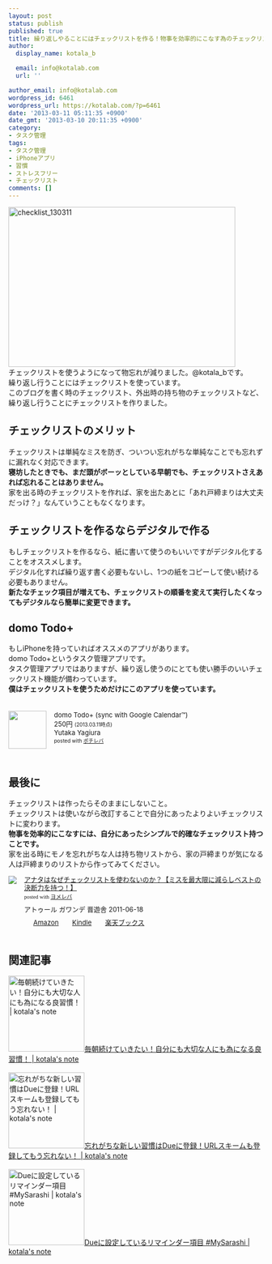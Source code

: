```yaml
---
layout: post
status: publish
published: true
title: 繰り返しやることにはチェックリストを作る！物事を効率的にこなす為のチェックリストの作り方！
author:
  display_name: kotala_b

  email: info@kotalab.com
  url: ''

author_email: info@kotalab.com
wordpress_id: 6461
wordpress_url: https://kotalab.com/?p=6461
date: '2013-03-11 05:11:35 +0900'
date_gmt: '2013-03-10 20:11:35 +0900'
category:
- タスク管理
tags:
- タスク管理
- iPhoneアプリ
- 習慣
- ストレスフリー
- チェックリスト
comments: []
---
```

<p><img src="https://kotalab.com/wp-content/uploads/checklist_130311-448x316.jpg" alt="checklist_130311" width="448" height="316" class="alignnone size-large wp-image-6463" /><br />
チェックリストを使うようになって物忘れが減りました。@kotala_bです。<br />
繰り返し行うことにはチェックリストを使っています。<br />
このブログを書く時のチェックリスト、外出時の持ち物のチェックリストなど、繰り返し行うことにチェックリストを作りました。<br />
<!--more--></p>
<h2>チェックリストのメリット</h2>
<p>チェックリストは単純なミスを防ぎ、ついつい忘れがちな単純なことでも忘れずに漏れなく対応できます。<br />
<strong>寝坊したときでも、まだ頭がボーッとしている早朝でも、チェックリストさえあれば忘れることはありません。</strong><br />
家を出る時のチェックリストを作れば、家を出たあとに「あれ戸締まりは大丈夫だっけ？」なんていうこともなくなります。</p>
<h2>チェックリストを作るならデジタルで作る</h2>
<p>もしチェックリストを作るなら、紙に書いて使うのもいいですがデジタル化することをオススメします。<br />
デジタル化すれば繰り返す書く必要もないし、1つの紙をコピーして使い続ける必要もありません。<br />
<strong>新たなチェック項目が増えても、チェックリストの順番を変えて実行したくなってもデジタルなら簡単に変更できます。</strong></p>
<h2>domo Todo+</h2>
<p>もしiPhoneを持っていればオススメのアプリがあります。<br />
domo Todo+というタスク管理アプリです。<br />
タスク管理アプリではありますが、繰り返し使うのにとても使い勝手のいいチェックリスト機能が備わっています。<br />
<strong>僕はチェックリストを使うためだけにこのアプリを使っています。</strong></p>
<div class="pochireba" style="text-align:left;font-size:small;padding:20px 0;/zoom: 1;overflow: hidden;"><span class="removed_link" title="click.linksynergy.com/fs-bin/click?id=d2yYUp776R4&amp;subid=&amp;offerid=94348.1&amp;type=3&amp;tmpid=3910&amp;RD_PARM1=https%253A%252F%252Fitunes.apple.com%252Fjp%252Fapp%252Fdomo-todo%252B-sync-google-calendar%252Fid317736733%253Fmt%253D8%2526uo%253D4"><img src="http://a1629.phobos.apple.com/us/r1000/107/Purple/v4/ac/3f/8f/ac3f8f60-cb78-a69c-388b-a4810d932190/mzl.eebsrshd.png" width="75" height="75" style="float:left;margin:0 15px 0 0;" class="pochi_img" ></span>
<div class="pochi_info" style="text-align:left;/zoom: 1;overflow: hidden;">
<div class="pochi_name"><span class="removed_link" title="click.linksynergy.com/fs-bin/click?id=d2yYUp776R4&amp;subid=&amp;offerid=94348.1&amp;type=3&amp;tmpid=3910&amp;RD_PARM1=https%253A%252F%252Fitunes.apple.com%252Fjp%252Fapp%252Fdomo-todo%252B-sync-google-calendar%252Fid317736733%253Fmt%253D8%2526uo%253D4">domo Todo+ (sync with Google Calendar&trade;)</span></div>
<div class="pochi_price" style="display:inline;">250円</div>
<div class="pochi_time" style="font-size:x-small;display:inline;">(2013.03.11時点)</div>
<div class="pochi_seller"><span class="removed_link" title="click.linksynergy.com/fs-bin/click?id=d2yYUp776R4&amp;subid=&amp;offerid=94348.1&amp;type=3&amp;tmpid=3910&amp;RD_PARM1=https%253A%252F%252Fitunes.apple.com%252Fjp%252Fartist%252Fyutaka-yagiura%252Fid304048976%253Fuo%253D4">Yutaka Yagiura</span></div>
<div class="pochi_post" style="font-size:x-small;">posted with <a href="https://pochireba.com">ポチレバ</a></div>
</div>
<div class="pochireba-footer" style="clear: left"></div>
</div>
<h2>最後に</h2>
<p>チェックリストは作ったらそのままにしないこと。<br />
チェックリストは使いながら改訂することで自分にあったよりよいチェックリストに変わります。<br />
<strong>物事を効率的にこなすには、自分にあったシンプルで的確なチェックリスト持つことです。</strong><br />
家を出る時にモノを忘れがちな人は持ち物リストから、家の戸締まりが気になる人は戸締まりのリストから作ってみてください。</p>
<div class="booklink-box" style="text-align:left;padding-bottom:20px;font-size:small;/zoom: 1;overflow: hidden;">
<div class="booklink-image" style="float:left;margin:0 15px 10px 0;"><a href="https://www.amazon.co.jp/exec/obidos/asin/4863912803/same-22/" name="booklink" rel="nofollow" target="_blank"><img src="https://images-fe.ssl-images-amazon.com/images/I/51hrjfe6r8L._SL160_.jpg" style="border: none;" /></a></div>
<div class="booklink-info" style="line-height:120%;/zoom: 1;overflow: hidden;">
<div class="booklink-name" style="margin-bottom:10px;line-height:120%"><a href="https://www.amazon.co.jp/exec/obidos/asin/4863912803/same-22/" rel="nofollow" name="booklink" target="_blank">アナタはなぜチェックリストを使わないのか？【ミスを最大限に減らしベストの決断力を持つ！】</a>
<div class="booklink-powered-date" style="font-size:8pt;margin-top:5px;font-family:verdana;line-height:120%">posted with <a href="https://yomereba.com" target="_blank">ヨメレバ</a></div>
</div>
<div class="booklink-detail" style="margin-bottom:5px;">アトゥール ガワンデ 晋遊舎 2011-06-18    </div>
<div class="booklink-link2" style="margin-top:10px;">
<div class="shoplinkamazon" style="display:inline;margin-right:5px;background: url('https://img.yomereba.com/tam_y.gif') 0 0 no-repeat;padding: 2px 0 2px 18px;white-space: nowrap;"><a href="https://www.amazon.co.jp/exec/obidos/asin/4863912803/same-22/" rel="nofollow" target="_blank" title="アマゾン" >Amazon</a></div>
<div class="shoplinkkindle" style="display:inline;margin-right:5px;background: url('https://img.yomereba.com/tam_y.gif') 0 0 no-repeat;padding: 2px 0 2px 18px;white-space: nowrap;"><a href="https://www.amazon.co.jp/gp/search?keywords=%83A%83i%83%5E%82%CD%82%C8%82%BA%83%60%83F%83b%83N%83%8A%83X%83g%82%F0%8Eg%82%ED%82%C8%82%A2%82%CC%82%A9%81H%81y%83%7E%83X%82%F0%8D%C5%91%E5%8C%C0%82%C9%8C%B8%82%E7%82%B5%83x%83X%83g%82%CC%8C%88%92f%97%CD%82%F0%8E%9D%82%C2%81I%81z&__mk_ja_JP=%83J%83%5E%83J%83i&url=node%3D2275256051&tag=same-22" rel="nofollow" target="_blank" >Kindle</a></div>
<div class="shoplinkrakuten" style="display:inline;margin-right:5px;background: url('https://img.yomereba.com/tam_y.gif') 0 -50px no-repeat;padding: 2px 0 2px 18px;white-space: nowrap;"><a href="https://hb.afl.rakuten.co.jp/hgc/0fa7afc8.bbfc196a.0fa7afc9.d56c38f1/?pc=http%3A%2F%2Fbooks.rakuten.co.jp%2Frb%2F11226619%2F%3Fscid%3Daf_ich_link_urltxt%26m%3Dhttp%3A%2F%2Fm.rakuten.co.jp%2Fev%2Fbook%2F" rel="nofollow" target="_blank" title="楽天ブックス" >楽天ブックス</a></div>
</div>
</div>
<div class="booklink-footer" style="clear: left"></div>
</div>
<h2 class="rele">関連記事</h2>
<p><a href="https://kotalab.com/keep-doing-every-morning" target="_blank"><img  class="alignleft" src="https://kotalab.com/wp-content/uploads/slooProImg_20130305112246.jpg" alt="毎朝続けていきたい！自分にも大切な人にも為になる良習慣！ | kotala's note" width="150" /></a><a href="https://kotalab.com/keep-doing-every-morning" target="_blank">毎朝続けていきたい！自分にも大切な人にも為になる良習慣！ | kotala's note</a><br style="clear:both;" /><br />
<a href="https://kotalab.com/due-urlscheme" target="_blank"><img  class="alignleft" src="https://kotalab.com/wp-content/uploads/due_120912.jpg" alt="忘れがちな新しい習慣はDueに登録！URLスキームも登録してもう忘れない！ | kotala's note" width="150" /></a><a href="https://kotalab.com/due-urlscheme" target="_blank">忘れがちな新しい習慣はDueに登録！URLスキームも登録してもう忘れない！ | kotala's note</a><br style="clear:both;" /><br />
<a href="https://kotalab.com/mysarasi-due" target="_blank"><img  class="alignleft" src="https://kotalab.com/wp-content/uploads/due_120912.jpg" alt="Dueに設定しているリマインダー項目 #MySarashi | kotala's note" width="150" /></a><a href="https://kotalab.com/mysarasi-due" target="_blank">Dueに設定しているリマインダー項目 #MySarashi | kotala's note</a><br style="clear:both;" /></p>
